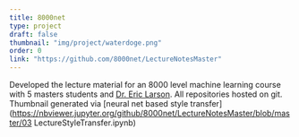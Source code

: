 ```yaml
---
title: 8000net
type: project
draft: false
thumbnail: "img/project/waterdoge.png"
order: 0
link: "https://github.com/8000net/LectureNotesMaster"
---
```

Developed the lecture material for an 8000 level machine learning course with 5 masters students and [Dr. Eric Larson](https://s2.smu.edu/~eclarson/).  All repositories hosted on git. Thumbnail generated via [neural net based style transfer](https://nbviewer.jupyter.org/github/8000net/LectureNotesMaster/blob/master/03 LectureStyleTransfer.ipynb)

